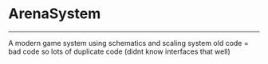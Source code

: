 # ArenaSystem
-------------
A modern game system using schematics and scaling system
old code = bad code so lots of duplicate code (didnt know interfaces that well)